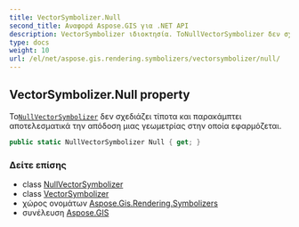 ```yaml
---
title: VectorSymbolizer.Null
second_title: Αναφορά Aspose.GIS για .NET API
description: VectorSymbolizer ιδιοκτησία. ΤοNullVectorSymbolizer δεν σχεδιάζει τίποτα και παρακάμπτει αποτελεσματικά την απόδοση μιας γεωμετρίας στην οποία εφαρμόζεται.
type: docs
weight: 10
url: /el/net/aspose.gis.rendering.symbolizers/vectorsymbolizer/null/
---
```

## VectorSymbolizer.Null property

Το[`NullVectorSymbolizer`](../../nullvectorsymbolizer/) δεν σχεδιάζει τίποτα και παρακάμπτει αποτελεσματικά την απόδοση μιας γεωμετρίας στην οποία εφαρμόζεται.

```csharp
public static NullVectorSymbolizer Null { get; }
```

### Δείτε επίσης

* class [NullVectorSymbolizer](../../nullvectorsymbolizer/)
* class [VectorSymbolizer](../)
* χώρος ονομάτων [Aspose.Gis.Rendering.Symbolizers](../../vectorsymbolizer/)
* συνέλευση [Aspose.GIS](../../../)


